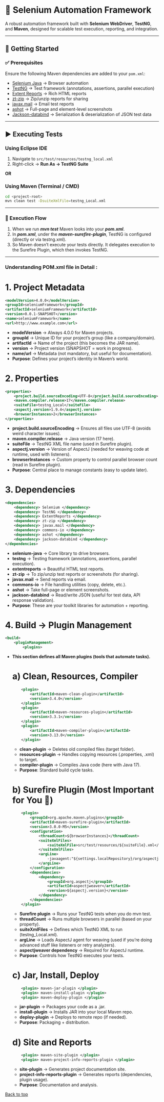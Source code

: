 # 🚀 Selenium Automation Framework

A robust automation framework built with **Selenium WebDriver**, **TestNG**, and **Maven**, designed for scalable test execution, reporting, and integration.

---

## 📌 Getting Started

### ✅ Prerequisites
Ensure the following Maven dependencies are added to your `pom.xml`:

- [Selenium Java](https://mvnrepository.com/artifact/org.seleniumhq.selenium/selenium-java) → Browser automation  
- [TestNG](https://mvnrepository.com/artifact/org.testng/testng) → Test framework (annotations, assertions, parallel execution)  
- [Extent Reports](https://mvnrepository.com/artifact/com.aventstack/extentreports) → Rich HTML reports  
- [zt-zip](https://mvnrepository.com/artifact/org.zeroturnaround/zt-zip) → Zip/unzip reports for sharing  
- [javax.mail](https://mvnrepository.com/artifact/com.sun.mail/javax.mail) → Email test reports  
- [ashot](https://mvnrepository.com/artifact/ru.yandex.qatools.ashot/ashot) → Full-page and element-level screenshots  
- [Jackson-databind](https://mvnrepository.com/artifact/com.fasterxml.jackson.core/jackson-databind) → Serialization & deserialization of JSON test data  

---

## ▶️ Executing Tests

### Using Eclipse IDE
1. Navigate to `src/test/resources/testng_local.xml`  
2. Right-click → **Run As → TestNG Suite**  

**OR**

### Using Maven (Terminal / CMD)
```bash
cd <project-root>
mvn clean test -DsuiteXmlFile=testng_Local.xml
```

---

### 🔄 Execution Flow

 1. When we run ***mvn test*** Maven looks into your ***pom.xml***.
 2. In ***pom.xml***, under the ***maven-surefire-plugin***, TestNG is configured (directly or via testng.xml).
 3. So Maven doesn’t execute your tests directly. It delegates execution to the Surefire Plugin, which then invokes TestNG.

 ---

 ### Understanding POM.xml file in Detail : 
 # 1. Project Metadata
 ```xml
<modelVersion>4.0.0</modelVersion>
<groupId>seleniumFramework</groupId>
<artifactId>seleniumFramework</artifactId>
<version>0.0.1-SNAPSHOT</version>
<name>seleniumFramework</name>
<url>http://www.example.com</url>
```
- **modelVersion** → Always 4.0.0 for Maven projects.
- **groupId** → Unique ID for your project’s group (like a company/domain).
- **artifactId** → Name of the project (this becomes the JAR name).
- **version** → Project version (SNAPSHOT = work in progress).
- **name/url** → Metadata (not mandatory, but useful for documentation).
- **Purpose**: Defines your project’s identity in Maven’s world.

# 2. Properties
```xml
<properties>
    <project.build.sourceEncoding>UTF-8</project.build.sourceEncoding>
    <maven.compiler.release>17</maven.compiler.release>
    <suiteFile>testng_Local</suiteFile>
    <aspectj.version>1.9.4</aspectj.version>
    <browserInstances>2</browserInstances>
</properties>
```
- **project.build.sourceEncoding** → Ensures all files use UTF-8 (avoids weird character issues).
- **maven.compiler.release** → Java version (17 here).
- **suiteFile** → TestNG XML file name (used in Surefire plugin).
- **aspectj.version** → Version of AspectJ (needed for weaving code at runtime, used with listeners).
- **browserInstances** → Custom property to control parallel browser count (read in Surefire plugin).
- **Purpose**: Central place to manage constants (easy to update later).

# 3. Dependencies
```xml
<dependencies>
    <dependency> Selenium </dependency>
    <dependency> TestNG </dependency>
    <dependency> ExtentReports </dependency>
    <dependency> zt-zip </dependency>
    <dependency> javax.mail </dependency>
    <dependency> commons-io </dependency>
    <dependency> ashot </dependency>
    <dependency> jackson-databind </dependency>
</dependencies>
```
- **selenium-java** → Core library to drive browsers.
- **testng** → Testing framework (annotations, assertions, parallel execution).
- **extentreports** → Beautiful HTML test reports.
- **zt-zip** → To zip/unzip test reports or screenshots (for sharing).
- **javax.mail** → Send reports via email.
- **commons-io** → File handling utilities (copy, delete, etc.).
- **ashot** → Take full-page or element screenshots.
- **jackson-databind** → Read/write JSON (useful for test data, API response validation).
- **Purpose**: These are your toolkit libraries for automation + reporting.

# 4. Build → Plugin Management
```xml
<build>
    <pluginManagement>
        <plugins>
```
- **This section defines all Maven plugins (tools that automate tasks).**

	# a) Clean, Resources, Compiler
	```xml
		<plugin>
			<artifactId>maven-clean-plugin</artifactId>
			<version>3.4.0</version>
		</plugin>
		<plugin>
			<artifactId>maven-resources-plugin</artifactId>
			<version>3.3.1</version>
		</plugin>
		<plugin>
			<artifactId>maven-compiler-plugin</artifactId>
			<version>3.13.0</version>
		</plugin>
	```
	- **clean-plugin** → Deletes old compiled files (target folder).
	- **resources-plugin** → Handles copying resources (.properties, .xml) to target.
	- **compiler-plugin** → Compiles Java code (here with Java 17).
	- **Purpose**: Standard build cycle tasks.

	# b) Surefire Plugin (Most Important for You 🚀)
	```xml
		<plugin>
			<groupId>org.apache.maven.plugins</groupId>
			<artifactId>maven-surefire-plugin</artifactId>
			<version>3.0.0-M5</version>
			<configuration>
				<threadCount>${browserInstances}</threadCount>
				<suiteXmlFiles>
					<suiteXmlFile>src/test/resources/${suiteFile}.xml</suiteXmlFile>
				</suiteXmlFiles>
				<argLine>
					-javaagent:"${settings.localRepository}/org/aspectj/aspectjweaver/${aspectj.version}/aspectjweaver-${aspectj.version}.jar"
				</argLine>
			</configuration>
			<dependencies>
				<dependency>
					<groupId>org.aspectj</groupId>
					<artifactId>aspectjweaver</artifactId>
					<version>${aspectj.version}</version>
				</dependency>
			</dependencies>
		</plugin>
	```
	- **Surefire plugin** → Runs your TestNG tests when you do mvn test.
	- **threadCount** → Runs multiple browsers in parallel (based on your property).
	- **suiteXmlFiles** → Defines which TestNG XML to run (testng_Local.xml).
	- **argLine** → Loads AspectJ agent for weaving (used if you’re doing advanced stuff like listeners or retry analyzers).
	- **aspectjweaver dependency** → Required for AspectJ runtime.
	- **Purpose**: Controls how TestNG executes your tests.

	# c) Jar, Install, Deploy
	```xml
		<plugin> maven-jar-plugin </plugin>
		<plugin> maven-install-plugin </plugin>
		<plugin> maven-deploy-plugin </plugin>
	```
	- **jar-plugin** → Packages your code as a .jar.
	- **install-plugin** → Installs JAR into your local Maven repo.
	- **deploy-plugin** → Deploys to remote repo (if needed).
	- **Purpose**: Packaging + distribution.

	# d) Site and Reports
	```xml
		<plugin> maven-site-plugin </plugin>
		<plugin> maven-project-info-reports-plugin </plugin>
	```
	- **site-plugin** → Generates project documentation site.
	- **project-info-reports-plugin** → Generates reports (dependencies, plugin usage).
	- **Purpose**: Documentation and analysis.

<a href="#top">Back to top</a>
